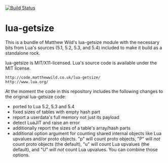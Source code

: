 [![Build Status](https://travis-ci.org/siffiejoe/lua-getsize.svg?branch=master)](https://travis-ci.org/siffiejoe/lua-getsize)

#                             lua-getsize                            #

This is a bundle of Matthew Wild's lua-getsize module with the
necessary bits from Lua's sources (5.1, 5.2, 5.3, and 5.4) included to
make it build as a standalone rock.

lua-getsize is MIT/X11-licensed. Lua's source code is available
under the MIT license.

    http://code.matthewwild.co.uk/lua-getsize/
    http://www.lua.org/

At the moment the code in this repository includes the following
changes to the original lua-getsize code:

*   ported to Lua 5.2, 5.3 and 5.4
*   fixed sizes of tables with empty hash part
*   report a userdata's full memory not just its payload
*   detect LuaJIT and raise an error
*   additionally report the sizes of a table's array/hash parts
*   additional option argument for counting shared internal objects
    like Lua upvalues and/or proto objects.
    "p" will count proto objects, "P" will _not_ count proto objects
    (the default), "u" will count Lua upvalues (the default), and "U"
    will _not_ count Lua upvalues. You can combine those options.

